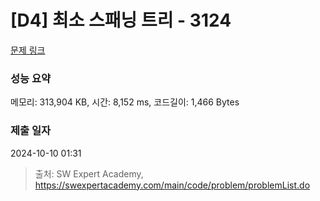 # [D4] 최소 스패닝 트리 - 3124 

[문제 링크](https://swexpertacademy.com/main/code/problem/problemDetail.do?contestProbId=AV_mSnmKUckDFAWb) 

### 성능 요약

메모리: 313,904 KB, 시간: 8,152 ms, 코드길이: 1,466 Bytes

### 제출 일자

2024-10-10 01:31



> 출처: SW Expert Academy, https://swexpertacademy.com/main/code/problem/problemList.do